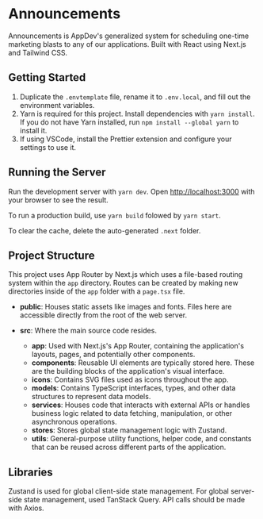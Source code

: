 # Announcements

Announcements is AppDev's generalized system for scheduling one-time marketing blasts to any of our applications. Built with React using Next.js and Tailwind CSS.

## Getting Started

1. Duplicate the `.envtemplate` file, rename it to `.env.local`, and fill out the environment variables.
2. Yarn is required for this project. Install dependencies with `yarn install`. If you do not have Yarn installed, run `npm install --global yarn` to install it.
3. If using VSCode, install the Prettier extension and configure your settings to use it.

## Running the Server

Run the development server with `yarn dev`. Open [http://localhost:3000](http://localhost:3000) with your browser to see the result.

To run a production build, use `yarn build` folowed by `yarn start`.

To clear the cache, delete the auto-generated `.next` folder.

## Project Structure

This project uses App Router by Next.js which uses a file-based routing system within the `app` directory. Routes can be created by making new directories inside of the `app` folder with a `page.tsx` file.

- **public**: Houses static assets like images and fonts. Files here are accessible directly from the root of the web server.

- **src**: Where the main source code resides.
  - **app**: Used with Next.js's App Router, containing the application's layouts, pages, and potentially other components.
  - **components**: Reusable UI elements are typically stored here. These are the building blocks of the application's visual interface.
  - **icons**: Contains SVG files used as icons throughout the app.
  - **models**: Contains TypeScript interfaces, types, and other data structures to represent data models.
  - **services**: Houses code that interacts with external APIs or handles business logic related to data fetching, manipulation, or other asynchronous operations.
  - **stores**: Stores global state management logic with Zustand.
  - **utils**: General-purpose utility functions, helper code, and constants that can be reused across different parts of the application.

## Libraries

Zustand is used for global client-side state management. For global server-side state management, used TanStack Query. API calls should be made with Axios.
